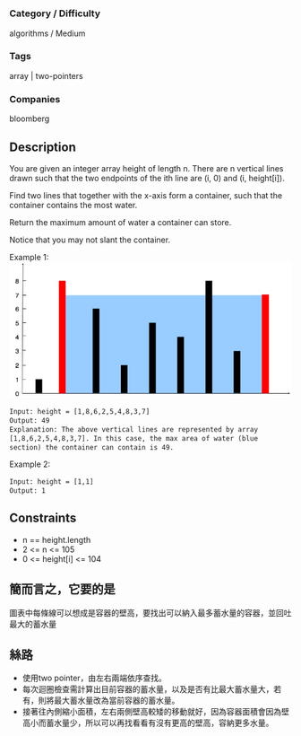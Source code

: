 # [](https://leetcode.com/problems)

### Category / Difficulty
algorithms / Medium

### Tags
array | two-pointers
	 		
### Companies
bloomberg

## Description
You are given an integer array height of length n. There are n vertical lines drawn such that the two endpoints of the ith line are (i, 0) and (i, height[i]).

Find two lines that together with the x-axis form a container, such that the container contains the most water.

Return the maximum amount of water a container can store.

Notice that you may not slant the container.

Example 1:
![image info](./img/e1.jpeg)

```
Input: height = [1,8,6,2,5,4,8,3,7]
Output: 49
Explanation: The above vertical lines are represented by array [1,8,6,2,5,4,8,3,7]. In this case, the max area of water (blue section) the container can contain is 49.
```

Example 2:
```
Input: height = [1,1]
Output: 1
```

## Constraints
- n == height.length
- 2 <= n <= 105
- 0 <= height[i] <= 104

## 簡而言之，它要的是
圖表中每條線可以想成是容器的壁高，要找出可以納入最多蓄水量的容器，並回吐最大的蓄水量

## 絲路
- 使用two pointer，由左右兩端依序查找。
- 每次迴圈檢查需計算出目前容器的蓄水量，以及是否有比最大蓄水量大，若有，則將最大蓄水量改為當前容器的蓄水量。
- 接著往內側縮小面積，左右兩側壁高較矮的移動就好，因為容器面積會因為壁高小而蓄水量少，所以可以再找看看有沒有更高的壁高，容納更多水量。